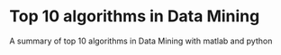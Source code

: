 # Top 10 algorithms in Data Mining
A summary of top 10 algorithms in Data Mining with matlab and python


